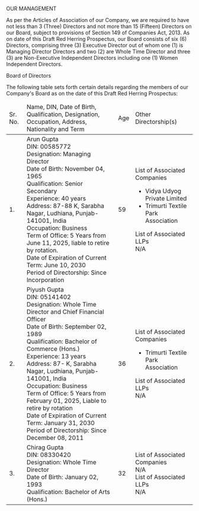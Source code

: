 OUR MANAGEMENT

As per the Articles of Association of our Company, we are required to have not less than 3 (Three) Directors and not more than 15 (Fifteen) Directors on our Board, subject to provisions of Section 149 of Companies Act, 2013. As on date of this Draft Red Herring Prospectus, our Board consists of six (6) Directors, comprising three (3) Executive Director out of whom one (1) is Managing Director Directors and two (2) are Whole Time Director and three (3) are Non-Executive Independent Directors including one (1) Women Independent Directors.

Board of Directors

The following table sets forth certain details regarding the members of our Company's Board as on the date of this Draft Red Herring
Prospectus:

<table>
   <thead>
    <tr>
     <td>
      Sr. No.
     </td>
     <td>
      Name, DIN, Date of Birth, Qualification, Designation, Occupation, Address, Nationality and Term
     </td>
     <td>
      Age
     </td>
     <td>
      Other Directorship(s)
     </td>
    </tr>
   </thead>
   <tbody>
    <tr>
     <td>
      1.
     </td>
     <td>
      Arun Gupta
      <br/>
      DIN: 00585772
      <br/>
      Designation: Managing Director
      <br/>
      Date of Birth: November 04, 1965
      <br/>
      Qualification: Senior Secondary
      <br/>
      Experience: 40 years
      <br/>
      Address: 87-88 K, Sarabha Nagar, Ludhiana, Punjab-141001, India
      <br/>
      Occupation: Business
      <br/>
      Term of Office: 5 Years from June 11, 2025, liable to retire by rotation.
      <br/>
      Date of Expiration of Current Term: June 10, 2030
      <br/>
      Period of Directorship: Since Incorporation
     </td>
     <td>
      59
     </td>
     <td>
      List of Associated Companies
      <br/>
      <ul>
       <li>
        Vidya Udyog Private Limited
       </li>
       <li>
        Trimurti Textile Park Association
       </li>
      </ul>
      List of Associated LLPs
      <br/>
      N/A
     </td>
    </tr>
    <tr>
     <td>
      2.
     </td>
     <td>
      Piyush Gupta
      <br/>
      DIN: 05141402
      <br/>
      Designation: Whole Time Director and Chief Financial Officer
      <br/>
      Date of Birth: September 02, 1989
      <br/>
      Qualification: Bachelor of Commerce (Hons.)
      <br/>
      Experience: 13 years
      <br/>
      Address: 87- K, Sarabha Nagar, Ludhiana, Punjab-141001, India
      <br/>
      Occupation: Business
      <br/>
      Term of Office: 5 Years from February 01, 2025, Liable to retire by rotation
      <br/>
      Date of Expiration of Current Term: January 31, 2030
      <br/>
      Period of Directorship: Since December 08, 2011
     </td>
     <td>
      36
     </td>
     <td>
      List of Associated Companies
      <br/>
      <ul>
       <li>
        Trimurti Textile Park Association
       </li>
      </ul>
      List of Associated LLPs
      <br/>
      N/A
     </td>
    </tr>
    <tr>
     <td>
      3.
     </td>
     <td>
      Chirag Gupta
      <br/>
      DIN: 08330420
      <br/>
      Designation: Whole Time Director
      <br/>
      Date of Birth: January 02, 1993
      <br/>
      Qualification: Bachelor of Arts (Hons.)
     </td>
     <td>
      32
     </td>
     <td>
      List of Associated Companies
      <br/>
      N/A
      <br/>
      List of Associated LLPs
      <br/>
      N/A
     </td>
    </tr>
   </tbody>
  </table>